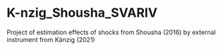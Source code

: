 # K-nzig_Shousha_SVARIV
Project of estimation effects of shocks from Shousha (2016) by external instrument from Känzig (2021)

